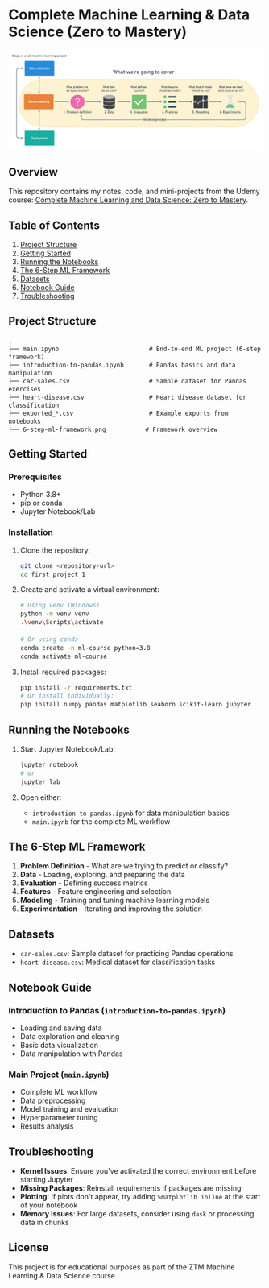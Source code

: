 # Complete Machine Learning & Data Science (Zero to Mastery)

![6-Step ML Framework](./6-step-ml-framework.png)

## Overview
This repository contains my notes, code, and mini-projects from the Udemy course: [Complete Machine Learning and Data Science: Zero to Mastery](https://www.udemy.com/course/complete-machine-learning-and-data-science-zero-to-mastery/).

## Table of Contents
1. [Project Structure](#project-structure)
2. [Getting Started](#getting-started)
3. [Running the Notebooks](#running-the-notebooks)
4. [The 6-Step ML Framework](#the-6-step-ml-framework)
5. [Datasets](#datasets)
6. [Notebook Guide](#notebook-guide)
7. [Troubleshooting](#troubleshooting)

## Project Structure
```
.
├── main.ipynb                         # End-to-end ML project (6-step framework)
├── introduction-to-pandas.ipynb       # Pandas basics and data manipulation
├── car-sales.csv                      # Sample dataset for Pandas exercises
├── heart-disease.csv                  # Heart disease dataset for classification
├── exported_*.csv                     # Example exports from notebooks
└── 6-step-ml-framework.png           # Framework overview
```

## Getting Started

### Prerequisites
- Python 3.8+
- pip or conda
- Jupyter Notebook/Lab

### Installation
1. Clone the repository:
   ```bash
   git clone <repository-url>
   cd first_project_1
   ```

2. Create and activate a virtual environment:
   ```bash
   # Using venv (Windows)
   python -m venv venv
   .\venv\Scripts\activate
   
   # Or using conda
   conda create -n ml-course python=3.8
   conda activate ml-course
   ```

3. Install required packages:
   ```bash
   pip install -r requirements.txt
   # Or install individually:
   pip install numpy pandas matplotlib seaborn scikit-learn jupyter
   ```

## Running the Notebooks
1. Start Jupyter Notebook/Lab:
   ```bash
   jupyter notebook
   # or
   jupyter lab
   ```

2. Open either:
   - `introduction-to-pandas.ipynb` for data manipulation basics
   - `main.ipynb` for the complete ML workflow

## The 6-Step ML Framework
1. **Problem Definition** - What are we trying to predict or classify?
2. **Data** - Loading, exploring, and preparing the data
3. **Evaluation** - Defining success metrics
4. **Features** - Feature engineering and selection
5. **Modeling** - Training and tuning machine learning models
6. **Experimentation** - Iterating and improving the solution

## Datasets
- `car-sales.csv`: Sample dataset for practicing Pandas operations
- `heart-disease.csv`: Medical dataset for classification tasks

## Notebook Guide
### Introduction to Pandas (`introduction-to-pandas.ipynb`)
- Loading and saving data
- Data exploration and cleaning
- Basic data visualization
- Data manipulation with Pandas

### Main Project (`main.ipynb`)
- Complete ML workflow
- Data preprocessing
- Model training and evaluation
- Hyperparameter tuning
- Results analysis

## Troubleshooting
- **Kernel Issues**: Ensure you've activated the correct environment before starting Jupyter
- **Missing Packages**: Reinstall requirements if packages are missing
- **Plotting**: If plots don't appear, try adding `%matplotlib inline` at the start of your notebook
- **Memory Issues**: For large datasets, consider using `dask` or processing data in chunks

## License
This project is for educational purposes as part of the ZTM Machine Learning & Data Science course.
